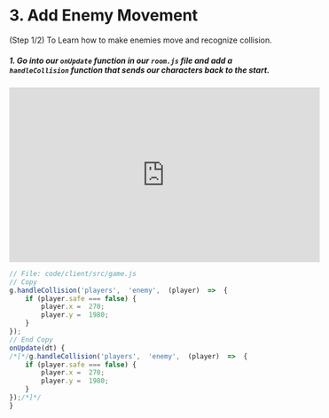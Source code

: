 
# 3. Add Enemy Movement
 (Step 1/2) To Learn how to make enemies move and recognize collision.

##### 1. Go into our `onUpdate` _function_ in our `room.js` file and add a `handleCollision` _function_ that sends our characters back to the start.

<iframe width="560" height="315" src="https://www.youtube.com/embed/nGpu4sZiAQA" frameborder="0" allow="accelerometer; autoplay; clipboard-write; encrypted-media; gyroscope; picture-in-picture" allowfullscreen></iframe><br>

```javascript
// File: code/client/src/game.js
// Copy
g.handleCollision('players',  'enemy',  (player)  =>  {
	if (player.safe === false) {
		player.x =  270;
		player.y =  1980;
	}
});
// End Copy
onUpdate(dt) {
/*[*/g.handleCollision('players',  'enemy',  (player)  =>  {
	if (player.safe === false) {
		player.x =  270;
		player.y =  1980;
	}
});/*]*/
}
```
